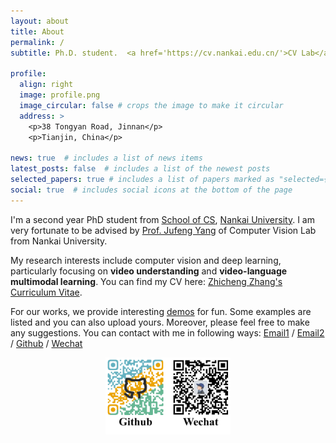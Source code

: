 ```yaml
---
layout: about
title: About
permalink: /
subtitle: Ph.D. student.  <a href='https://cv.nankai.edu.cn/'>CV Lab</a>.   <a href='https://cc.nankai.edu.cn/'>Nankai University</a>.   gloryzzc6@sina.com.

profile:
  align: right
  image: profile.png
  image_circular: false # crops the image to make it circular
  address: >
    <p>38 Tongyan Road, Jinnan</p>
    <p>Tianjin, China</p>

news: true  # includes a list of news items
latest_posts: false  # includes a list of the newest posts
selected_papers: true # includes a list of papers marked as "selected={true}"
social: true  # includes social icons at the bottom of the page
---
```



I'm a second year PhD student from [School of CS](https://cc.nankai.edu.cn/), [Nankai University](https://www.nankai.edu.cn/). I am very fortunate to be advised by [Prof. Jufeng Yang](https://cv.nankai.edu.cn/) of Computer Vision Lab from Nankai University.


My research interests include computer vision and deep learning, particularly focusing on **video understanding** and **video-language multimodal learning**. You can find my CV here: [Zhicheng Zhang's Curriculum Vitae](../assets/NKU_zzc_CV_nounderreview.pdf).


For our works, we provide interesting [demos](/projects/) for fun. Some examples are listed and you can also upload yours. Moreover, please feel free to make any suggestions. You can contact with me in following ways:
[Email1](mailto:gloryzzc6@sina.com) / [Email2](mailto:1120210216@mail.nankai.edu.cn) / [Github](https://github.com/nku-zhichengzhang) / [Wechat](../assets/img/Wechat.png)

<center class="half">
    <img src="../assets/img/Github_Wechat.jpg" width="200"/>
</center>